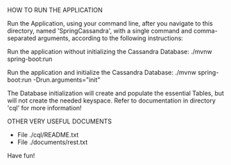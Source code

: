 HOW TO RUN THE APPLICATION

Run the Application, using your command line, after you navigate to this directory, named 'SpringCassandra',
with a single command and comma-separated arguments, according to the following instructions:

Run the application without initializing the Cassandra Database:
./mvnw spring-boot:run

Run the application and initialize the Cassandra Database:
./mvnw spring-boot:run -Drun.arguments="init"

The Database initialization will create and populate the essential Tables, but will not create the needed keyspace.
Refer to documentation in directory 'cql' for more information!



OTHER VERY USEFUL DOCUMENTS

* File  ./cql/README.txt
* File  ./documents/rest.txt



Have fun!
